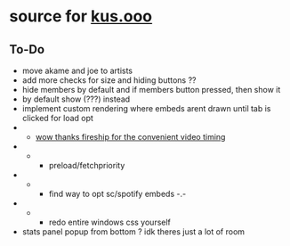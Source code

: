 # source for [kus.ooo](https://kus.ooo)   
## To-Do    
* move akame and joe to artists   
* add more checks for size and hiding buttons ??   
* hide members by default and if members button pressed, then show it   
* by default show (???) instead   
* implement custom rendering where embeds arent drawn until tab is clicked for load opt   
* * [wow thanks fireship for the convenient video timing](https://www.youtube.com/watch?v=0fONene3OIA)   
* * * preload/fetchpriority   
* * * find way to opt sc/spotify embeds -.-   
* * * redo entire windows css yourself    
* stats panel popup from bottom ? idk theres just a lot of room
